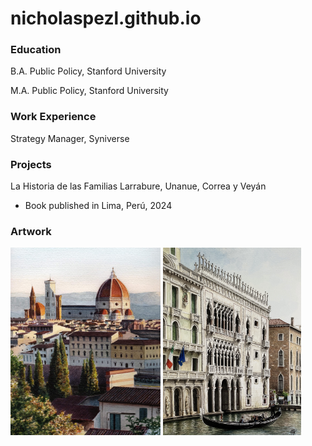 # nicholaspezl.github.io
### Education
B.A. Public Policy, Stanford University

M.A. Public Policy, Stanford University

### Work Experience
Strategy Manager, Syniverse

### Projects
La Historia de las Familias Larrabure, Unanue, Correa y Veyán
- Book published in Lima, Perú, 2024

### Artwork

<p float="left">
  <img src = "/docs/assets/Florence.JPG" height ="300" />
  <img src = "/docs/assets/Venice.jpg" height ="300" />
</p>

